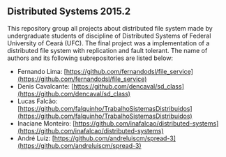 ## Distributed Systems 2015.2

This repository group all projects about distributed file system made by undergraduate students of discipline of Distributed Systems of Federal University of Ceará (UFC). The final project was a implementation of a distributed file system with replication and fault tolerant. The name of authors and its following subrepositories are listed below:

- Fernando Lima: [https://github.com/fernandodsl/file_service](https://github.com/fernandodsl/file_service)
- Denis Cavalcante: [https://github.com/dencaval/sd_class](https://github.com/dencaval/sd_class)
- Lucas Falcão: [https://github.com/falquinho/TrabalhoSistemasDistribuidos](https://github.com/falquinho/TrabalhoSistemasDistribuidos)
- Inaciane Monteiro: [https://github.com/inafalcao/distributed-systems](https://github.com/inafalcao/distributed-systems)
- André Luiz: [https://github.com/andreluiscm/spread-3](https://github.com/andreluiscm/spread-3)
